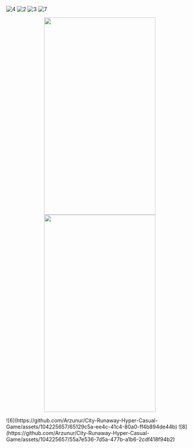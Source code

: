 
![4](https://github.com/Arzunur/City-Runaway-Hyper-Casual-Game/assets/104225657/1daf74c1-8e26-4ceb-b6ea-be7bb6e71013)
![2](https://github.com/Arzunur/City-Runaway-Hyper-Casual-Game/assets/104225657/f17fe91a-75e4-4e2a-8437-5759ea937f2a)
![3](https://github.com/Arzunur/City-Runaway-Hyper-Casual-Game/assets/104225657/8a3ee86d-29df-4762-b9e5-f98c09efad5c)
![7](https://github.com/Arzunur/City-Runaway-Hyper-Casual-Game/assets/104225657/56583062-7527-4143-9f64-a3903b6ec6d3)
<p align="center">
  <img src="![1](https://github.com/Arzunur/City-Runaway-Hyper-Casual-Game/assets/104225657/d6190cf8-cdd4-4c07-b1ef-ee697f900632) " width="300" height="532" />
  <img src="![5](https://github.com/Arzunur/City-Runaway-Hyper-Casual-Game/assets/104225657/b3c54e78-c87f-4896-b174-1a3b60b10396)" width="300" height="532" />
</p>
![6](https://github.com/Arzunur/City-Runaway-Hyper-Casual-Game/assets/104225657/65129c5a-ee4c-41c4-80a0-ff4b894de44b) 
![8](https://github.com/Arzunur/City-Runaway-Hyper-Casual-Game/assets/104225657/55a7e536-7d5a-477b-a1b6-2cdf418f94b2)

